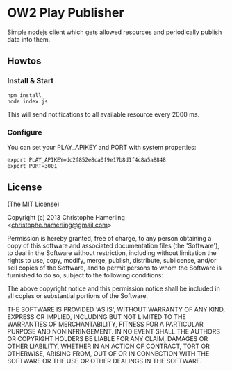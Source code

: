 # OW2 Play Publisher

Simple nodejs client which gets allowed resources and periodically publish data into them.

## Howtos

### Install & Start


    npm install
    node index.js

This will send notifications to all available resource every 2000 ms.

### Configure

You can set your PLAY_APIKEY and PORT with system properties:

    export PLAY_APIKEY=dd2f852e8ca0f9e17b8d1f4c8a5a8848
    export PORT=3001

## License 

(The MIT License)

Copyright (c) 2013 Christophe Hamerling &lt;christophe.hamerling@gmail.com&gt;

Permission is hereby granted, free of charge, to any person obtaining
a copy of this software and associated documentation files (the
'Software'), to deal in the Software without restriction, including
without limitation the rights to use, copy, modify, merge, publish,
distribute, sublicense, and/or sell copies of the Software, and to
permit persons to whom the Software is furnished to do so, subject to
the following conditions:

The above copyright notice and this permission notice shall be
included in all copies or substantial portions of the Software.

THE SOFTWARE IS PROVIDED 'AS IS', WITHOUT WARRANTY OF ANY KIND,
EXPRESS OR IMPLIED, INCLUDING BUT NOT LIMITED TO THE WARRANTIES OF
MERCHANTABILITY, FITNESS FOR A PARTICULAR PURPOSE AND NONINFRINGEMENT.
IN NO EVENT SHALL THE AUTHORS OR COPYRIGHT HOLDERS BE LIABLE FOR ANY
CLAIM, DAMAGES OR OTHER LIABILITY, WHETHER IN AN ACTION OF CONTRACT,
TORT OR OTHERWISE, ARISING FROM, OUT OF OR IN CONNECTION WITH THE
SOFTWARE OR THE USE OR OTHER DEALINGS IN THE SOFTWARE.